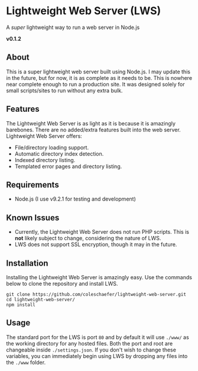 Lightweight Web Server (LWS)
=========

A _super_ lightweight way to run a web server in Node.js

**v0.1.2**

## About
This is a super lightweight web server built using Node.js.
I may update this in the future, but for now, it is as complete as it
needs to be. This is nowhere near complete enough to run a production
site. It was designed solely for small scripts/sites to run without any
extra bulk.

## Features
The Lightweight Web Server is as light as it is because it is amazingly
barebones. There are no added/extra features built into the web server.
Lightweight Web Server offers:
* File/directory loading support.
* Automatic directory index detection.
* Indexed directory listing.
* Templated error pages and directory listing.

## Requirements
* Node.js (I use v9.2.1 for testing and development)

## Known Issues
* Currently, the Lightweight Web Server does not run PHP scripts. This is **not** likely subject to change, considering the nature of LWS.
* LWS does not support SSL encryption, though it may in the future.

## Installation 
Installing the Lightweight Web Server is amazingly easy.
Use the commands below to clone the repository and install LWS.

	git clone https://github.com/coleschaefer/lightweight-web-server.git
    cd lightweight-web-server/
    npm install
    
    
## Usage

The standard port for the LWS is port `80` and by default it will use
`./www/` as the working directory for any hosted files. Both the port
and root are changeable inside `./settings.json`. If you don't
wish to change these variables, you can immediately begin using LWS by
dropping any files into the `./www` folder.